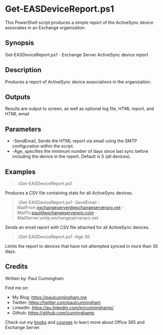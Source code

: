 # Get-EASDeviceReport.ps1

This PowerShell script produces a simple report of the ActiveSync device associates in an Exchange organization.

## Synopsis

Get-EASDeviceReport.ps1 - Exchange Server ActiveSync device report

## Description 

Produces a report of ActiveSync device associations in the organization.

## Outputs

Results are output to screen, as well as optional log file, HTML report, and HTML email

## Parameters

- -SendEmail, Sends the HTML report via email using the SMTP configuration within the script.
- -Age, specifies the minimum number of days since last sync before including the device in the report. Default is 0 (all devices).

## Examples

> .\Get-EASDeviceReport.ps1

Produces a CSV file containing stats for all ActiveSync devices.

> .\Get-EASDeviceReport.ps1 -SendEmail -MailFrom:exchangeserver@exchangeserverpro.net -MailTo:paul@exchangeserverpro.com -MailServer:smtp.exchangeserverpro.net

Sends an email report with CSV file attached for all ActiveSync devices.

> .\Get-EASDeviceReport.ps1 -Age 30

Limits the report to devices that have not attempted synced in more than 30 days.

## Credits
Written by: Paul Cunningham

Find me on:

* My Blog:	https://paulcunningham.me
* Twitter:	https://twitter.com/paulcunningham
* LinkedIn:	https://au.linkedin.com/in/cunninghamp/
* Github:	https://github.com/cunninghamp

Check out my [books](https://paulcunningham.me/books/) and [courses](https://paulcunningham.me/training/) to learn more about Office 365 and Exchange Server.
